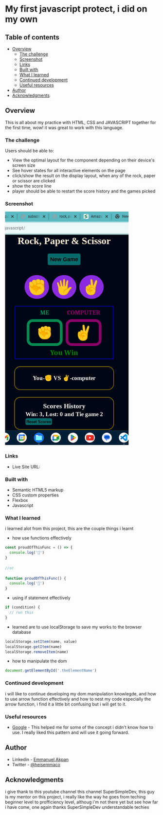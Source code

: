 # My first javascript protect, i did on my own

## Table of contents

- [Overview](#overview)
  - [The challenge](#the-challenge)
  - [Screenshot](#screenshot)
  - [Links](#links)
  - [Built with](#built-with)
  - [What I learned](#what-i-learned)
  - [Continued development](#continued-development)
  - [Useful resources](#useful-resources)
- [Author](#author)
- [Acknowledgments](#acknowledgments)


## Overview
This is all about my practice with HTML, CSS and JAVASCRIPT together for the first time, wow! it was great to work with this language.

### The challenge

Users should be able to:

- View the optimal layout for the component depending on their device's screen size
- See hover states for all interactive elements on the page
- click/show the result on the display layout, when any of the rock, paper or scissor are clicked
- show the score line
- player should be able to restart the score history and the games picked

### Screenshot

![](/the-design.png)

### Links

- Live Site URL: [](https://heisemmaco-dev.github.io/rock-paper-and-scissor-first-javascript/)

### Built with

- Semantic HTML5 markup
- CSS custom properties
- Flexbox
- Javascript

### What I learned

i learned alot from this project, this are the couple things i learnt
- how use functions effectively
```js
const proudOfThisFunc = () => {
  console.log('🎉')
}

//or

function proudOfThisFunc() {
  console.log('🎉')
}
```
- using if statement effectively
```js
if (condition) {
  // run this
}
```

- learned are to use localStorage to save my works to the browser database
```js
localStorage.setItem(name, value)
localStorage.getItem(name)
localStorage.removeItem(name)
```
- how to manipulate the dom
```js
document.getElementById('.theElementName')
```

### Continued development

i will like to  continue developing my dom manipulation knowlegde, and how to use arrow function effectively and how to nest my code especially the arrow function, i find it a little bit confusing but i will get to it.

### Useful resources

- [Google](https://www.Google.com) - This helped me for some of the concept i didn't know how to use. I really liked this pattern and will use it going forward.

## Author

- Linkedin - [Emmanuel Akpan](https://www.linkedin.com/in/emmanuelakpandev)
- Twitter - [@heisemmaco](https://www.twitter.com/heisemmaco)

## Acknowledgments

i give thank to this youtube channel this channel SuperSimpleDev, this guy is my mentor on this project, i really like the way he goes from teching beginner level to profficiency level, althoug i'm not there yet but see how far i have come, one again thanks SuperSimpleDev understandable techies
